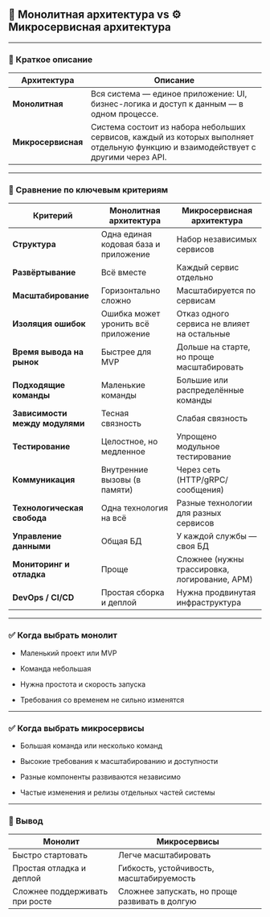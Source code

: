 ```toc
```

## **🧱 Монолитная архитектура vs ⚙️ Микросервисная архитектура**

---

### **📌 Краткое описание**

|**Архитектура**|**Описание**|
|---|---|
|**Монолитная**|Вся система — единое приложение: UI, бизнес-логика и доступ к данным — в одном процессе.|
|**Микросервисная**|Система состоит из набора небольших сервисов, каждый из которых выполняет отдельную функцию и взаимодействует с другими через API.|

  

---

### **🧩 Сравнение по ключевым критериям**

|**Критерий**|**Монолитная архитектура**|**Микросервисная архитектура**|
|---|---|---|
|**Структура**|Одна единая кодовая база и приложение|Набор независимых сервисов|
|**Развёртывание**|Всё вместе|Каждый сервис отдельно|
|**Масштабирование**|Горизонтально сложно|Масштабируется по сервисам|
|**Изоляция ошибок**|Ошибка может уронить всё приложение|Отказ одного сервиса не влияет на остальные|
|**Время вывода на рынок**|Быстрее для MVP|Дольше на старте, но проще масштабировать|
|**Подходящие команды**|Маленькие команды|Большие или распределённые команды|
|**Зависимости между модулями**|Тесная связность|Слабая связность|
|**Тестирование**|Целостное, но медленное|Упрощено модульное тестирование|
|**Коммуникация**|Внутренние вызовы (в памяти)|Через сеть (HTTP/gRPC/сообщения)|
|**Технологическая свобода**|Одна технология на всё|Разные технологии для разных сервисов|
|**Управление данными**|Общая БД|У каждой службы — своя БД|
|**Мониторинг и отладка**|Проще|Сложнее (нужны трассировка, логирование, APM)|
|**DevOps / CI/CD**|Простая сборка и деплой|Нужна продвинутая инфраструктура|

  

---

### **✅ Когда выбрать монолит**

- Маленький проект или MVP
    
- Команда небольшая
    
- Нужна простота и скорость запуска
    
- Требования со временем не сильно изменятся

---

### **✅ Когда выбрать микросервисы**

- Большая команда или несколько команд
    
- Высокие требования к масштабированию и доступности
    
- Разные компоненты развиваются независимо
    
- Частые изменения и релизы отдельных частей системы

---

### **🧠 Вывод**

|**Монолит**|**Микросервисы**|
|---|---|
|Быстро стартовать|Легче масштабировать|
|Простая отладка и деплой|Гибкость, устойчивость, масштабируемость|
|Сложнее поддерживать при росте|Сложнее запускать, но проще развивать в долгую|